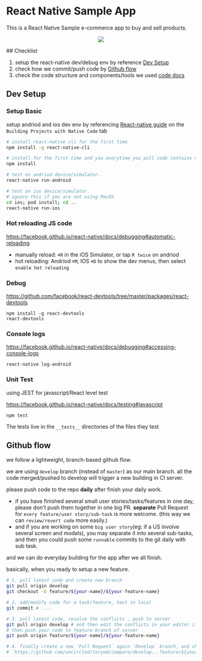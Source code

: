# React Native Sample App
 This is a React Native Sample e-commerce app to buy and sell products.
<p align="center"><img src="https://www.netsetsoftware.com/images2/logonetset.png"></p>
## Checklist 

1. setup the react-native dev/debug env by reference [Dev Setup](#dev-setup)
2. check how we commit/push code by [Github flow](#github-flow)
3. check the code structure and components/tools we used [code docs](./doc.md)

## Dev Setup

### Setup Basic

setup andriod and ios dev env by referencing [React-native guide](https://facebook.github.io/react-native/docs/getting-started) on the `Building Projects with Native Code` tab



```sh
# install react-native cli for the first time
npm install -g react-native-cli

# install for the first time and you everytime you pull code contains new dependence.
npm install 

# test on andriod device/simulator.
react-native run-android

# test on ios device/simulator.
# ignore this if you are not using MacOS
cd ios; pod install; cd ..
react-native run-ios

```

### Hot reloading JS code

https://facebook.github.io/react-native/docs/debugging#automatic-reloading

- manually reload: `⌘R` in the iOS Simulator, or tap `R twice` on andriod
- hot reloading: Andriod `⌘M`, IOS `⌘D` to show the dev menus, then select `enable hot reloading`

### Debug

https://github.com/facebook/react-devtools/tree/master/packages/react-devtools

```
npm install -g react-devtools
react-devtools
```

### Console logs

https://facebook.github.io/react-native/docs/debugging#accessing-console-logs

```
react-native log-android
```

### Unit Test

using JEST for javascript/React level test

https://facebook.github.io/react-native/docs/testing#javascript
```
npm test
```

The tests live in the `__tests__` directories of the files they test


## Github flow
we follow a lightweight, branch-based github flow.

we are using `develop` branch (instead of `master`) as our main branch.
all the code merged/pushed to develop will trigger a new building in CI server.

please push code to the repo **daily** after finish your daily work.
- if you have finished several small user stories/tasks/features in one day, please don't push them together in one big PR.
  **separate** Pull Request for `every feature/user story/sub-task` is more welcome.
  (this way we can `review/revert code` more easily.)
- and if you are working on some `big user story`(eg: if a US involve several screen and modals), you may separate it into several sub-tasks, and then you could push some `runnable` commits to the git daily with sub task.

and we can do everyday building for the app after we all finish.

basically, when you ready to setup a new feature.

```sh
# 1. pull latest code and create new branch
git pull origin develop
git checkout -b feature/${your-name}/${your-feature-name}

# 2. add/modify code for a task/feature, test in local
git commit # ....

# 3. pull latest code, resolve the conflicts , push to server
git pull origin develop # and then edit the conflicts in your editor if exist
# then push your code to feature branch of server
git push origin feature/${your-name}/${your-feature-name}

# 4. finally create a new `Pull Request` again `Develop` branch, and choose reviewer
# `https://github.com/uncircled/toryod/compare/develop...feature/${your-name}/${your-feature-name}`

```



